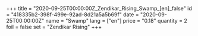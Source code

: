 +++
title = "2020-09-25T00:00:00Z_Zendikar_Rising_Swamp_[en]_false"
id = "418335b2-398f-499e-92ad-8d21a5a5b69f"
date = "2020-09-25T00:00:00Z"
name = "Swamp"
lang = ["en"]
price = "0.18"
quantity = 2
foil = false
set = "Zendikar Rising"
+++
